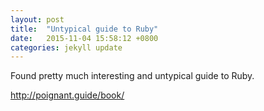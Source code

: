 ```yaml
---
layout: post
title:  "Untypical guide to Ruby"
date:   2015-11-04 15:58:12 +0800
categories: jekyll update
---
```


Found pretty much interesting and untypical guide to Ruby. 

http://poignant.guide/book/